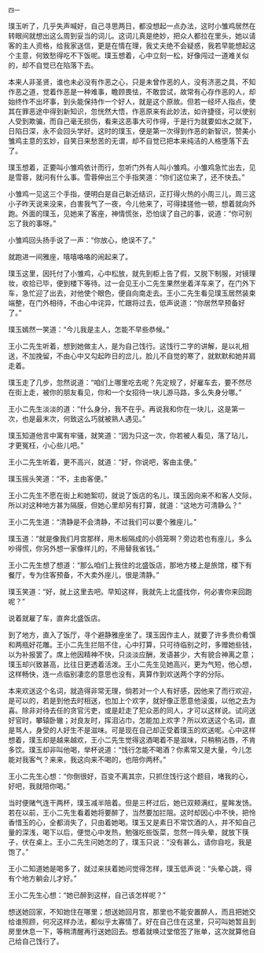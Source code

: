     四一 

   璞玉听了，几乎失声喊好，自己寻思两日，都没想起一点办法，这时小雏鸡居然在转眼间就想出这么周到妥当的词儿。这词儿真是绝妙，把众人都拉在里头，她以请客的主人资格，给我家送信，更是在情在理，我丈夫绝不会疑惑，我若早能想起这个主意，何致愁得吃不下饭呢。璞玉想着，心中立刻一松，好像闯过一道难关似的，却不自觉已在陷落下去。

   本来人非圣贤，谁也未必没有作恶之心，只是未曾作恶的人，没有济恶之具，不知作恶之道，觉着作恶是一种难事，瞻顾畏怯，不敢尝试，故常有心存作恶的人，却始终作不出坏事，到头能保持作一个好人，就是这个原故。但若一经坏人指点，使其在罪恶途中得到新知识，忽恍然大悟，作恶原来有此妙法，如许捷径，可以使别人受到欺骗，而自己毫无损伤，看来这恶事大可作得，于是行为就要如水之就下，日陷日深，永不会回头学好。这时的璞玉，便是第一次得到作恶的新智识，赞美小雏鸡主意的玄妙，自笑日来愁苦的无谓，却不自觉已把本来纯洁的人格堕落下去了。

   璞玉想着，正要叫小雏鸡依计而行，忽听门外有人叫小雏鸡。小雏鸡急忙出去，见是雪蓉，就问有什么事。雪蓉伸出三个手指笑道：“你们这位来了，还不快去。”

   小雏鸡一见这三个手指，便明白是自己新近结识，正打得火热的小周三儿，周三这小子昨天说来没来，白害我气了一夜，今儿他来了，可得揉搓他一顿，想着就向外跑。外面的璞玉，见她来了客座，神情慌张，恐怕误了自己的事，说道：“你可别忘了我的事呀。”

   小雏鸡回头扬手说了一声：“你放心，绝误不了。”

   就跑进一间雅座，嘻嘻咯咯的闹起来了。

   璞玉这里，因托付了小雏鸡，心中松放，就先到柜上告了假，又脱下制服，对镜理妆，收拾已毕，便到楼下等待。过一会见王小二先生果然坐着洋车来了，在门外下车，急忙迎了出去，对他使个眼色，便自向南走去。王小二先生看见璞玉居然装束端整，在门外相待，不由心中诧异，忙跟将过去，低声说道：“你居然早预备好了。”

   璞玉嫣然一笑道：“今儿我是主人，怎能不早些恭候。”

   王小二先生听着，想到她做主人，是为自己饯行。这饯行二字的讲解，是以礼相送，不加挽留，不由心中又勾起昨日的岔儿，脸儿不自觉的寒了，就默默和她并肩走着。

   璞玉走了几步，忽然说道：“咱们上哪里吃去呢？先定规了，好雇车去，要不然尽在街上走，被你的朋友看见，你和一个女招待一块儿游马路，多么失身分哪。”

   王小二先生淡淡的道：“什么身分，我不在乎。再说我和你在一块儿，这是第一次，也是最末次，何致这么巧就被熟人遇见。”

   璞玉知道他言中寓有牢骚，就笑道：“因为只这一次，你若被人看见，落了玷儿，才更冤枉，小心些儿吧。”

   王小二先生听着，更不高兴，就道：“好，你说吧，客由主便。”

   璞玉摇头笑道：“不，主由客便。”

   王小二先生不愿在街上和她絮叨，就说了饭店的名儿，璞玉因向来不和客人交际，所以对这种地方甚为隔膜，但她心里却另有打算，就道：“这地方可清静么？”

   王小二先生道：“清静是不会清静，不过我们可以要个雅座儿。”

   璞玉道：“就是像我们月宫那样，用木板隔成的小鸽笼啊？旁边若也有座儿，多么吵得慌，你另外想一家像样儿的，不用替我省钱。”

   王小二先生想了想道：“那么咱们上我住的北盛饭店，那地方楼上是旅馆，楼下有餐厅，专为住客预备，不大卖外座儿，很是清静。”

   璞玉笑道：“好，就上这里去吧。早知这样，我就先上北盛找你，何必害你来回跑呢？”

   说着就雇了车，直奔北盛饭店。

   到了地方，直入了饭厅，寻个避静雅座坐了。璞玉因作主人，就要了许多贵价肴馔和两瓶好花雕。王小二先生拦阻不住，心中打算，只可待临别之时，多赠她些钱，以为补报罢了。席上他因精神不快，只淡淡应酬，发语甚少，大有貌合神离之意；璞玉却兴致甚高，比往日更透着活泼。王小二先生见她高兴，更为气短，他心想，这样畅快，连一点临别凄恋的意思也没有，真算作到欢送两个字的分际。

   本来欢送这个名词，就造得非常无理，倘若对一个人有好感，因他来了而行欢迎，是可以的，若是到他去时相送，也加上个欢字，就好像正愿意他滚蛋，以他之去为喜。除非对待去任的贪官污吏，或是赶走了犯众恶的同人，才可以这样说。试问送好官时，攀辕卧辙；对良友时，挥泪沾巾，怎能加上欢字？所以欢送这个名词，直是骂人，身受的人好生不是滋味。可是现在自己却正受着璞玉的欢送呢。心中这样想着，璞玉却是越来越欢，王小二先生觉得这酒喝着不是滋味，只稍稍沾唇，不肯多饮。璞玉却非叫他喝，举杯说道：“饯行怎能不喝酒？你素常又是大量，今儿怎能对我客气？来来，我这向来不喝的，也陪你两杯。”

   王小二先生心想：“你倒很好，百变不离其宗，只抓住饯行这个题目，堵我的心，好吧，我就陪你喝。”

   当时便赌气连干两杯，璞玉减半陪着。但是三杯过后，她已双颊满红，星眸发饧。若在以前，王小二先生看着她将要醉了，当然要加拦阻。这时却因心中不快，把怜香惜玉的心，全都消失了，只由着她喝。璞玉又是素日不常饮酒的人，并不知自己量的深浅，喝下以后，便觉心中发热，勉强吃些饭菜，忽然一阵头晕，就放下筷子，伏在桌上。王小二先生问她怎的了，璞玉只说：“没有甚么，请你自吃，我是饱了。”

   王小二知道她是喝多了，就过来扶着她问觉得怎样，璞玉低声说：“头晕心跳，得有个地方躺会儿才好。”

   王小二先生心想：“她已醉到这样，自己该怎样呢？”

   想送她回家，不知她住在哪里；想送她回月宫，那里也不能安置醉人，而且把她交给谁照顾，何况这样办法，都似乎太寡情了。好在自己住在这里，只可叫她暂且到房里休息一下，等稍清醒再行送她回去。想着就唤过堂倌签了账单，这次就算他自己给自己饯行了。

